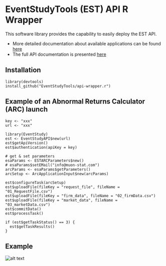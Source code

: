 # EventStudyTools (EST) API R Wrapper

This software library provides the capability to easily deploy the EST API.

* More detailed documentation about available applications can be found [here](http://wwww.eventstudytools.com)
* The full API documentation is presented [here](http://wwww.eventstudytools.com/API-ARC)

## Installation
```
library(devtools)
install_github("EventStudyTools/api-wrapper.r")
```

## Example of an Abnormal Returns Calculator (ARC) launch

```
key <- "xxx"
url <- "xxx"

library(EventStudy)
est <- EventStudyAPI$new(url)
est$getApiVersion()
est$authentication(apiKey = key)

# get & set parameters
esaParams <- ESTARCParameters$new()
# esaParams$setEMail("info@muon-stat.com")
arcParams <- esaParams$getParameters()
arcSetup <- ArcApplicationInput$new(arcParams)

est$configureTask(arcSetup)
est$uploadFile(fileKey = "request_file", fileName = "01_RequestFile.csv")
est$uploadFile(fileKey = "firm_data", fileName = "02_firmData.csv")
est$uploadFile(fileKey = "market_data", fileName = "03_marketData.csv")
est$commitData()
est$processTask()

if (est$getTaskStatus() == 3) {
  est$getTaskResults()
}
```

## Example

![alt text](https://github.com/EventStudyTools/api-wrapper.r/vignettes/DieselGate.png "VW Diesel Gate")
